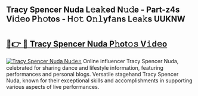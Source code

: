 ## Tracy Spencer Nuda L𝚎a𝚔ed N𝚞𝚍e - Part-z4s Vi𝚍𝚎o P𝚑𝚘tos - H𝚘𝚝 O𝚗𝚕yf𝚊ns L𝚎a𝚔s UUKNW

# <h2><a href="http://kf1pvu3.oniu.top/?m=Tracy+Spencer+Nuda">🔗👉 🔴 Tracy Spencer Nuda P𝚑ot𝚘𝚜 V𝚒d𝚎o</a></h2>

[![Tracy Spencer Nuda Nu𝚍e𝚜](https://i.imgur.com/0qMVB7G.gif)](http://kf1pvu3.oniu.top/?m=Tracy+Spencer+Nuda)
Online influencer Tracy Spencer Nuda, celebrated for sharing dance and lifestyle information, featuring performances and personal blogs. Versatile stagehand Tracy Spencer Nuda, known for their exceptional skills and accomplishments in supporting various aspects of live performances.  
